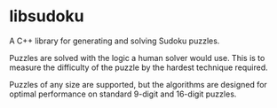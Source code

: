# libsudoku

A C++ library for generating and solving Sudoku puzzles.

Puzzles are solved with the logic a human solver would use.
This is to measure the difficulty of the puzzle
by the hardest technique required.

Puzzles of any size are supported,
but the algorithms are designed for optimal performance
on standard 9-digit and 16-digit puzzles.

